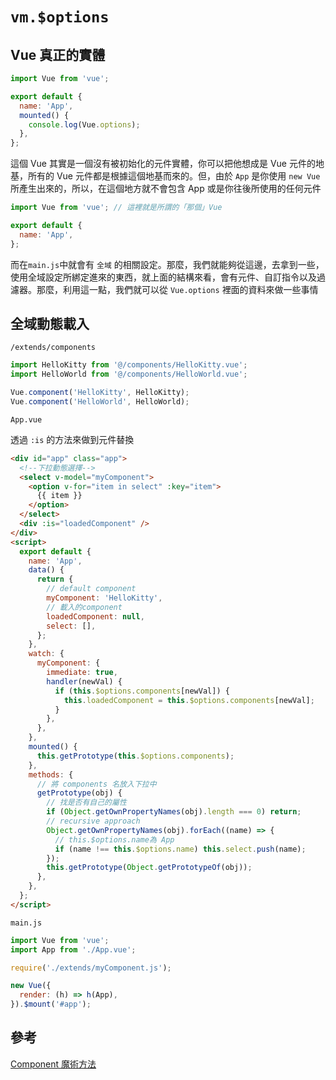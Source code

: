 # `vm.$options`

## Vue 真正的實體

```js
import Vue from 'vue';

export default {
  name: 'App',
  mounted() {
    console.log(Vue.options);
  },
};
```

這個 Vue 其實是一個沒有被初始化的元件實體，你可以把他想成是 Vue 元件的地基，所有的 Vue 元件都是根據這個地基而來的。但，由於 `App` 是你使用 `new Vue` 所產生出來的，所以，在這個地方就不會包含 App 或是你往後所使用的任何元件

```js
import Vue from 'vue'; // 這裡就是所謂的「那個」Vue

export default {
  name: 'App',
};
```

而在`main.js`中就會有 `全域` 的相關設定。那麼，我們就能夠從這邊，去拿到一些，使用全域設定所綁定進來的東西，就上面的結構來看，會有元件、自訂指令以及過濾器。那麼，利用這一點，我們就可以從 `Vue.options` 裡面的資料來做一些事情

## 全域動態載入

`/extends/components`

```js
import HelloKitty from '@/components/HelloKitty.vue';
import HelloWorld from '@/components/HelloWorld.vue';

Vue.component('HelloKitty', HelloKitty);
Vue.component('HelloWorld', HelloWorld);
```

`App.vue`

透過 `:is` 的方法來做到元件替換

```html
<div id="app" class="app">
  <!--下拉動態選擇-->
  <select v-model="myComponent">
    <option v-for="item in select" :key="item">
      {{ item }}
    </option>
  </select>
  <div :is="loadedComponent" />
</div>
<script>
  export default {
    name: 'App',
    data() {
      return {
        // default component
        myComponent: 'HelloKitty',
        // 載入的component
        loadedComponent: null,
        select: [],
      };
    },
    watch: {
      myComponent: {
        immediate: true,
        handler(newVal) {
          if (this.$options.components[newVal]) {
            this.loadedComponent = this.$options.components[newVal];
          }
        },
      },
    },
    mounted() {
      this.getPrototype(this.$options.components);
    },
    methods: {
      // 將 components 名放入下拉中
      getPrototype(obj) {
        // 找是否有自己的屬性
        if (Object.getOwnPropertyNames(obj).length === 0) return;
        // recursive approach
        Object.getOwnPropertyNames(obj).forEach((name) => {
          // this.$options.name為 App
          if (name !== this.$options.name) this.select.push(name);
        });
        this.getPrototype(Object.getPrototypeOf(obj));
      },
    },
  };
</script>
```

`main.js`

```js
import Vue from 'vue';
import App from './App.vue';

require('./extends/myComponent.js');

new Vue({
  render: (h) => h(App),
}).$mount('#app');
```

## 參考

[Component 魔術方法](https://ithelp.ithome.com.tw/articles/10214268)
